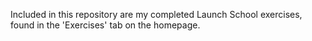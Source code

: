 Included in this repository are my completed Launch School exercises, found in the 'Exercises' tab on the homepage.